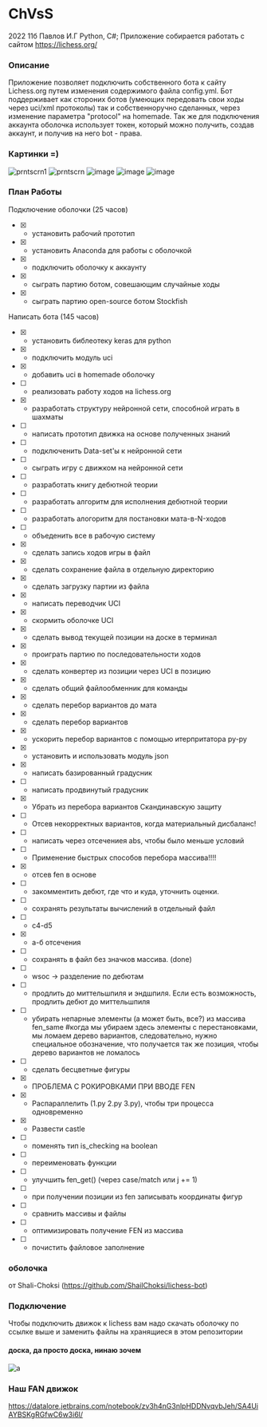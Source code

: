 # ChVsS

2022 
11б Павлов И.Г
Python, C#;
Приложение собирается работать с сайтом https://lichess.org/

### Описание
Приложение позволяет подключить собственного бота к сайту Lichess.org путем изменения содержимого файла config.yml.
Бот поддерживает как стороних ботов (умеющих передовать свои ходы через uci/xml протоколы) так и собственноручно сделанных, через изменение параметра "protocol" 
на homemade. Так же для подключения аккаунта оболочка использует токен, который можно получить, создав аккаунт, и получив на него bot - права.

### Картинки =)

![prntscrn1](https://user-images.githubusercontent.com/113096503/202991638-e31b8883-b6fe-4fe4-9c52-2b7c15b480d7.png)
![prntscrn](https://user-images.githubusercontent.com/113096503/202991644-03cde915-ba2f-4502-b265-246a80410b06.png)
![image](https://user-images.githubusercontent.com/113096503/205003656-4f3fae67-8733-4493-9c73-7656c7e741a2.png)
![image](https://user-images.githubusercontent.com/113096503/229430371-f445b47d-9fc1-48f1-898a-8f1342b97ee0.png)
![image](https://user-images.githubusercontent.com/113096503/229430882-aa8ed20b-78e4-46d4-9dd3-c4f9431e75bf.png)






### План Работы

Подключение оболочки (25 часов)
- [x] - установить рабочий прототип
- [x] - установить Anaconda для работы с оболочкой
- [x] - подключить оболочку к аккаунту
- [x] - сыграть партию ботом, совешающим случайные ходы
- [x] - сыграть партию open-source ботом Stockfish

Написать бота (145 часов)
- [x] - установить библеотеку keras для python
- [x] - подключить модуль uci
- [x] - добавить uci в homemade оболочку
- [ ] - реализовать работу ходов на lichess.org
- [x] - разработать структуру нейронной сети, способной играть в шахматы
- [ ] - написать прототип движка на основе полученных знаний
- [ ] - подключенить Data-set'ы к нейронной сети
- [ ] - сыграть игру с движком на нейронной сети
- [ ] - разработать книгу дебютной теории
- [ ] - разработать алгоритм для исполнения дебютной теории
- [ ] - разработать алогоритм для постановки мата-в-N-ходов
- [ ] - объеденить все в рабочую систему
- [x] - сделать запись ходов игры в файл
- [x] - сделать сохранение файла в отдельную директорию
- [x] - сделать загрузку партии из файла
- [x] - написать переводчик UCI
- [x] - скормить оболочке UCI
- [x] - сделать вывод текущей позиции на доске в терминал
- [x] - проиграть партию по последовательности ходов
- [x] - сделать конвертер из позиции через UCI в позицию
- [x] - сделать общий файлообменник для команды
- [x] - сделать перебор вариантов до мата 
- [x] - сделать перебор вариантов
- [x] - ускорить перебор вариантов с помощью итерпритатора py-py
- [x] - установить и использовать модуль json
- [x] - написать базированный градусник
- [ ] - написать продвинутый градусник
- [x] - Убрать из перебора вариантов Скандинавскую защиту
- [ ] - Отсев некорректных вариантов, когда материальный дисбаланс!
- [ ] - написать через отсечениея abs, чтобы было меньше условий
- [ ] - Применение быстрых способов перебора массива!!!!
- [x] - отсев fen в основе
- [ ] - закомментить дебют, где что и куда, уточнить оценки.
- [ ] - сохранять результаты вычислений в отдельный файл
- [ ] - c4-d5 
- [x] - a-б отсечения
- [ ] - сохранять в файл без значков массива. (done)
- [ ] - wsoc -> разделение по дебютам
- [ ] - продлить до миттельшпиля и эндшпиля. Если есть возможность, продлить дебют до миттельшпиля
- [ ] - убирать непарные элементы (а может быть, все?) из массива fen_same #когда мы убираем здесь элементы с перестановками, мы ломаем дерево вариантов, следовательно, нужно специальное обозначение, что получается так же позиция, чтобы дерево вариантов не ломалось
- [ ] - сделать бесцветные фигуры
- [x] - ПРОБЛЕМА С РОКИРОВКАМИ ПРИ ВВОДЕ FEN
- [x] - Распараллелить (1.py 2.py 3.py), чтобы три процесса одновременно
- [x] - Развести castle
- [ ] - поменять тип is_checking на boolean
- [ ] - переименовать функции
- [ ] - улучшить fen_get() (через case/match или j += 1)
- [ ] - при получении позиции из fen записывать координаты фигур
- [ ] - сравнить массивы и файлы
- [ ] - оптимизировать получение FEN из массива
- [ ] - почистить файловое заполнение
 
### оболочка 
от Shali-Choksi (https://github.com/ShailChoksi/lichess-bot)

### Подключение
Чтобы подключить движок к lichess вам надо скачать оболочку по ссылке выше и заменить файлы на хранящиеся в этом репозитории

#### доска, да просто доска, нинаю зочем
![a](user-images.githubusercontent.com/113096503/223968676-473ead2a-9e6b-42b3-b1fc-f3ea8d9fe296.png)

### Наш FAN движок
https://datalore.jetbrains.com/notebook/zv3h4nG3nlpHDDNvqvbJeh/SA4UiAYBSKgRGfwC6w3i6l/
